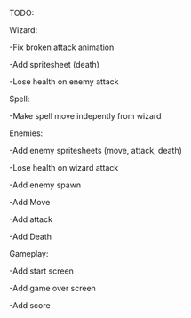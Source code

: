 TODO:

Wizard:

-Fix broken attack animation

-Add spritesheet (death)

-Lose health on enemy attack

Spell:

-Make spell move indepently from wizard

Enemies:

-Add enemy spritesheets (move, attack, death)

-Lose health on wizard attack

-Add enemy spawn

-Add Move

-Add attack

-Add Death

Gameplay:

-Add start screen

-Add game over screen

-Add score
